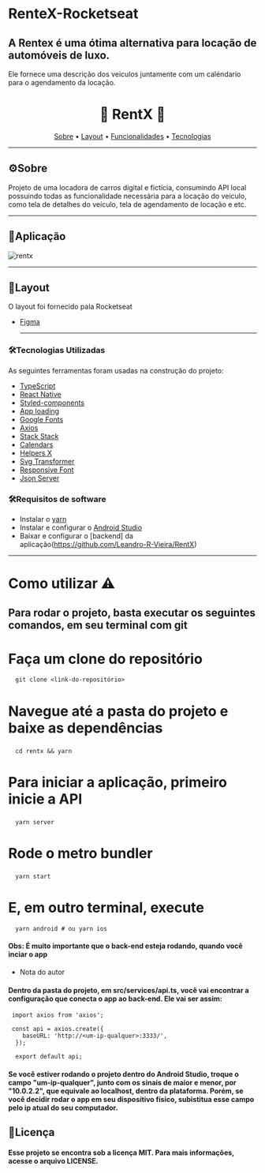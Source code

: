 # RenteX-Rocketseat
## A Rentex é uma ótima alternativa para locação de automóveis de luxo.
Ele fornece uma descrição dos veiculos juntamente com um caléndario para o agendamento da locação.

<h1 align="center">
  🚗 RentX 🚗 
</h1>

<p align="center">
 <a href="#-sobre-o-projeto">Sobre</a> •
 <a href="#-layout">Layout</a> • 
 <a href="#-funcionalidade">Funcionalidades</a> • 	
 <a href="#-tecnologias">Tecnologias</a>  
</p>

---
## ⚙Sobre

Projeto de uma locadora de carros digital e fictícia, consumindo API local possuindo todas as funcionalidade necessária para a locação do veiculo, como tela de detalhes do veículo, tela de agendamento de locação e etc.

---


## 📱Aplicação

![rentx](https://user-images.githubusercontent.com/103189479/230119516-9bd8fcf8-7b23-4ba3-92b4-c6e42409b46c.gif)
  
---  

## 🎨Layout

O layout foi fornecido pala Rocketseat 
- [Figma](https://www.figma.com/file/gP4HQZjSwU9fkomMimCn2Z/RentX-Ignite)

  --- 
  
### 🛠Tecnologias Utilizadas

As seguintes ferramentas foram usadas na construção do projeto:

- [TypeScript](https://www.typescriptlang.org/)
- [React Native](https://reactnative.dev/)
- [Styled-components](https://styled-components.com/docs/basics)
- [App loading](https://docs.expo.dev/versions/latest/sdk/app-loading/)
- [Google Fonts](https://docs.expo.dev/guides/using-custom-fonts/#using-a-google-font)
- [Axios](https://github.com/axios/axios)
- [Stack Stack](https://reactnavigation.org/docs/hello-react-navigation/)
- [Calendars](https://github.com/wix/react-native-calendars)
- [Helpers X](https://github.com/ptelad/react-native-iphone-x-helper)
- [Svg Transformer](https://github.com/kristerkari/react-native-svg-transformer)
- [Responsive Font](https://www.npmjs.com/package/react-native-responsive-fontsize)
- [Json Server](https://www.npmjs.com/package/json-server)

### 🛠Requisitos de software

- Instalar o [yarn](https://yarnpkg.com/)
- Instalar e configurar o [Android Studio](https://developer.android.com/studio)
- Baixar e configurar o [backend] da aplicação(https://github.com/Leandro-R-Vieira/RentX)

---

<h1>
  Como utilizar ⚠️
</h1>

 <h2> Para rodar o projeto, basta executar os seguintes comandos, em seu terminal com git <h2/>
 
  # Faça um clone do repositório
```  
  git clone <link-do-repositório>
```
  # Navegue até a pasta do projeto e baixe as dependências<h3/>
```
  cd rentx && yarn
```
 # Para iniciar a aplicação, primeiro inicie a API<h3/>
```
  yarn server
```
  # Rode o metro bundler<h3/>
```
  yarn start
```
  # E, em outro terminal, execute
```
  yarn android # ou yarn ios
```
  
  
  <h4> Obs: É muito importante que o back-end esteja rodando, quando você inciar o app </h4>
  
  - Nota do autor
  
  <h4> Dentro da pasta do projeto, em src/services/api.ts, você vai encontrar a configuração que conecta o app ao back-end. Ele vai ser assim: </h4>
  
  
 ```
  import axios from 'axios';

  const api = axios.create({
     baseURL: 'http://<um-ip-qualquer>:3333/',
   });

   export default api;
 ```
    
    
  <h4>Se você estiver rodando o projeto dentro do Android Studio, troque o campo "um-ip-qualquer", junto com os sinais de maior e menor, 
  por "10.0.2.2", que equivale ao localhost, dentro da plataforma. Porém, se você decidir rodar o app em seu dispositivo físico, subistitua esse campo
  pelo ip atual do seu computador.</h4>
  
  ## 📝Licença
  <h4> Esse projeto se encontra sob a licença MIT. Para mais informações, acesse o arquivo LICENSE.</h4>
